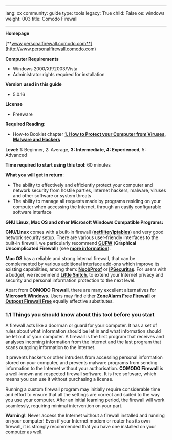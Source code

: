 

---

lang: xx
community: guide
type: tools
legacy: True
child: False
os: windows
weight: 003
title: Comodo Firewall

---

**Homepage**

[**www.personalfirewall.comodo.com**](http://www.personalfirewall.comodo.com)

**Computer Requirements**

- Windows 2000/XP/2003/Vista
- Administrator rights required for installation

**Version used in this guide**

- 5.0.16

**License** 

- Freeware 

**Required Reading**: 

- How-to Booklet chapter [**1. How to Protect your Computer from Viruses, Malware and Hackers**](/chapter-1)

**Level:** 1: Beginner, 2: Average, **3: Intermediate, 4: Experienced**, 5: Advanced

**Time required to start using this tool**: 60 minutes 

**What you will get in return**: 

- The ability to effectively and efficiently protect your computer and network security from hostile parties, Internet hackers, malware, viruses and other software or system threats 
- The ability to manage all requests made by programs residing on your computer when accessing the Internet, through an easily configurable software interface 

**GNU Linux, Mac OS and other Microsoft Windows Compatible Programs:**

**GNU/Linux** comes with a built-in firewall ([**netfilter/iptables**](http://www.netfilter.org/)) and very good network security setup. There are various user-friendly interfaces to the built-in firewall, we particularly recommend [**GUFW**](https://help.ubuntu.com/community/Gufw) (**Graphical Uncomplicated Firewall**) (see [**more information**](http://blog.bodhizazen.net/linux/firewall-ubuntu-gufw/)).

**Mac OS** has a reliable and strong internal firewall, that can be complemented by various additional interface add-ons which improve its existing capabilities, among them: [**NoobProof**](http://www.hanynet.com/noobproof/) or [**IPSecuritas**](http://www.lobotomo.com/products/IPSecuritas/). For users with a budget, we recommend [**Little Snitch**](http://www.obdev.at/products/littlesnitch/index.html), to extend your Internet privacy and security and personal information protection to the next level.

Apart from **COMODO Firewall**, there are many excellent alternatives for **Microsoft Windows**. Users may find either [**ZoneAlarm Free Firewall**](http://www.zonealarm.com/security/en-us/zonealarm-pc-security-free-firewall.htm) or [**Outpost Firewall Free**](http://free.agnitum.com/) equally effective substitutes.

### 1.1 Things you should know about this tool before you start ###

A firewall acts like a doorman or guard for your computer. It has a set
of rules about what information should be let in and what information
should be let out of your computer. A firewall is the first program
that receives and analyses incoming information from the Internet and
the last program that scans outgoing information to the Internet. 

It prevents hackers or other intruders from accessing personal
information stored on your computer, and prevents malware programs from
sending information to the Internet without your authorisation. **COMODO Firewall** is a well-known and respected firewall software. It is free software, which means you can use it without purchasing a license. 

Running a custom firewall program may initially require considerable time and effort to ensure that all the settings are correct and suited to the way you use your computer. After an initial learning period, the firewall will work seamlessly, requiring minimal intervention on your part. 

**Warning**!: Never access the Internet without a firewall
installed and running on your computer! Even if your Internet modem or
router has its own firewall, it is strongly recommended that you have 
one installed on your computer as well. 


